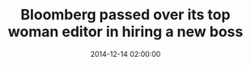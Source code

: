 ---
title: Bloomberg passed over its top woman editor in hiring a new boss
source-name: BUZZFEED
source-url: http://www.buzzfeed.com/matthewzeitlin/bloomberg-passed-over-its-top-woman-editor-in-hiri
source-favicon: http://s3-ak.buzzfed.com/static/favicon.ico?v=201412091637
date: 2014-12-14 02:00:00
---